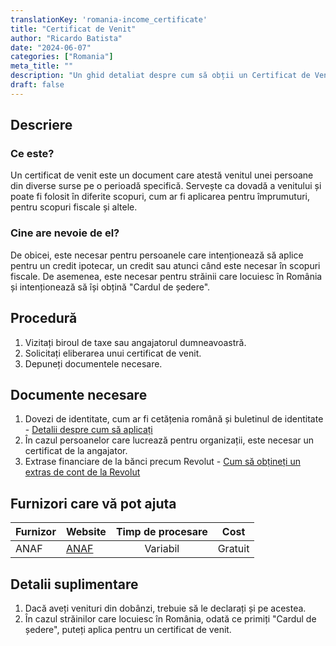 ```yaml
---
translationKey: 'romania-income_certificate'
title: "Certificat de Venit" 
author: "Ricardo Batista"
date: "2024-06-07"
categories: ["Romania"]
meta_title: ""
description: "Un ghid detaliat despre cum să obții un Certificat de Venit în România"
draft: false
---
```


## Descriere
### Ce este?
Un certificat de venit este un document care atestă venitul unei persoane din diverse surse pe o perioadă specifică. Servește ca dovadă a venitului și poate fi folosit în diferite scopuri, cum ar fi aplicarea pentru împrumuturi, pentru scopuri fiscale și altele.

### Cine are nevoie de el?
De obicei, este necesar pentru persoanele care intenționează să aplice pentru un credit ipotecar, un credit sau atunci când este necesar în scopuri fiscale. De asemenea, este necesar pentru străinii care locuiesc în România și intenționează să își obțină "Cardul de ședere".

## Procedură
1. Vizitați biroul de taxe sau angajatorul dumneavoastră.
2. Solicitați eliberarea unui certificat de venit.
3. Depuneți documentele necesare.

## Documente necesare
1. Dovezi de identitate, cum ar fi cetățenia română și buletinul de identitate - [Detalii despre cum să aplicați](http://eudo-citizenship.eu/NationalDB/docs/ROU%20Law%2021-1991%20republished%202010_ENGLISH.pdf)
2. În cazul persoanelor care lucrează pentru organizații, este necesar un certificat de la angajator.
3. Extrase financiare de la bănci precum Revolut - [Cum să obțineți un extras de cont de la Revolut](https://www.revolut.com/help/exploring-revolut/managing-my-account/how-do-i-get-a-statement)

## Furnizori care vă pot ajuta

| Furnizor       |     Website     |     Timp de procesare    |       Cost      |
| ---------------| --------------- |  :-------------: | :-------------: |
| ANAF           |  [ANAF](https://www.anaf.ro/ro/) |     Variabil       |      Gratuit      |

## Detalii suplimentare
1. Dacă aveți venituri din dobânzi, trebuie să le declarați și pe acestea.
2. În cazul străinilor care locuiesc în România, odată ce primiți "Cardul de ședere", puteți aplica pentru un certificat de venit.